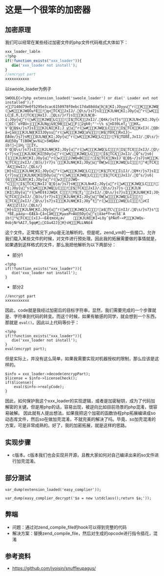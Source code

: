 # 这是一个很笨的加密器
## 加密原理
我们可以经常在某些经过加密文件的php文件代码格式大体如下：
```php
xxx_loader_lable
<?php
if(!function_exists("xxx_loader")){
   die('xxx_loader not install');
}
//encrypt part
xxxxxxxxxxx
```

以swoole_loader为例子
````
SWOOLEC <?php extension_loaded('swoole_loader') or die(' Loader ext not installed');?>7140d79e0f5295e3cac6150978f0ebc17da88dda       h                                      ‡KI;JOyyu^r(KKJWQLC!I$TCXJxIJ/.Q\s/}s7}sIKJLNIKI;JOy3m^r(wKKJWQLC!I$TCXJxIJ/.Q\s/}s7}sIKJLN‡KI;JOyzu^?(wKKJWQÔ≥ºÈ!q<TCXJxIJ/.Q\s/}s7}sIKJLNHKI;JOy{u^r(wKKJWQLC![$TΩßË‚JxIJ/.Q\s/}s7}sI¥µ≥±HKI;JOyõXt^r(wJLJWQ
LCÈ‚ﬁ‚I/TCXHxIJ..QLs/}r7}sIKJLN0-I;JOy{u^r(wKKJWQLC!I$TCXJxIJ/.Q4k/}s7}s°KJLN∞KI;JOy{u^r(wKKJWQLC!I$TCXIxIJ)(QÏ(˜oŸŒÙ«jKJLNgj&998wF|2gk0;"'~\% snD39LeT¿'HX…V¨QQ$x/}s7}sIKJLNIKI;J_yu^r(w#KJWQLC!I$TCXKxIJ(.QDs/}ã»ÇåôKJLN@KI3JOysu^r(wKKJWQa%!H$TDXRxIJ◊—ÈÆde/}s7}sMOJLN@KI;JOy{u^r(wKKJWQLC!Y$TΩßË‚JxIJ/.Q\s/}s7}sA¥µ≥±HKI;JOy{u^r(wKKJWQLC!I$TCXJxIJ/.Q\s/}s7}sIKJLNHKI;JOy{u^r(wKKJWQLC!I$TCXJxIJ/.Q\s/}s7}sIKJLN0?ÀU∏5Oy˚TíBÒWw√6ü»5WQÄm√
íb!—ïH¿'ÍY…V¨QQ\s/}s7}sIKJLNHKI;JOy{u^r(wKKJWQLC!I$TCXJxIJ/.Q\s/}s7}sIKJLNHKI;JOy”t^r(wLJWQLC!K$TCY"uIJ/.Q¥r/}s7}sIKJLNHKI;JOy{u^r(wKKJWQLCíb!a)TCXJxIJ..Q\s/}s7}sIKJLNHKI;JOy{u^r(wKKJWQ∏MC!X$TWXJxIJ/.Q£å–Çr7}s±KJLNXKI∏5Oy{u^r(wKKJWQLC!I$TCXJxIJ/.Q^s/}s6|{1KJLN†KI;JOy{u^r(wJJJWQ∞BC!I$TCXNxIJ¨QQ§~/}s7}sHKJLNêKI;JOy{u^r(wKKJWQLC!I$TCX‚yIJ/.QEs/}o7}sIKJLN∑·¥∂9JOy√x^r(w[»5WQLC!I$TCXJxIJ/.Q\s/}s7}sIKJLNJKI;KNqÎz^r(w£KJWQLC!I$TCXJxIJ/.Q\s/}s7}sK»5LNKI;JOy{u^s(wKKJWQLC!I$TCXJxIJ/.Q\s/}s7}s·KJLNiKIJOy{u^r(w¥Ë‡‡JJWQ0CC!Y$T¿'JxIJ/.Q\s/}s7}sIKJLNHKI;JOy{u^r(wIKKVYÄ\C!°%TCXJxIJ/.Q]s/}r7}s˘KJLNHKI;JOyu^ÒWw[KJWQLC!°4TCXJxIJ/.Q\s/}s7}sIKJLNHKI;JOy”t^r(wbgJWQLC!∂€Í´AXöwIJ/.QLs/}H}sIKJLNHKI;JOy{u^r(wKKJWQLC!K$TCYÍiIJ/.Q¥r/}s7}sIKJLNHKI;JOy{u^r(wKKJWQLCíb!)5TCXJxIJ..Q\s/}s7}sIKJLNHKI;JOy{u^r(wKKJWQ∏MC!x$TwXJxIJ/.Q£å–Çr7}syKJLNXKI∏5Oy{u^r(wKKJWQLC!I$TCXJxIJ/.Q^s/}s6|{ÈKJLN†KI;JOy{u^r(wJJJWQ–^C!I$TCXNxIJ¨QQ|a/}s7}sHKJLN∞KI;JOy{u^r(wKKJWQLC!I$TCX‚yIJ/.Qes/}O7}sIKJLN∑·¥∂9JOyõd^r(w[»5WQLC!I$TCXJxIJ/.Q\s/}s7}sIKJLNJKI;KNqªf^r(w£KJWQLC!I$TCXJxIJ/.Q\s/}s7}sK»5LN»
KI;JOy{u^s(wKKJWQLC!I$TCXJxIJ/.Q\s/}s7}s·KJLN	KIJOy{u^r(w¥Ë‡‡JJWQX_C!Y$T¿'JxIJ/.Q\s/}s7}sIKJLNHKI;JOy{u^r(wIKKVY»XC!°%TCXJxIJ/.Q]s/}r7}sIKJLNHKI;JOyu^ÒWwKJWQLC!	1TCXJxIJ/.Q\s/}s7}sIKJLNHKI;JOy”t^r(wJWQLC!∂€Í´AXZlIJ/.QLs/}H}sIKJLNHKI;JOy{u^r(wKKJWQLC!a$TC\ínIJ/.Q\s/}s7}s°KJLNpKI;NOyCb^r(wKKJWQ¯MC!$TC\“oIJ/.Q\s/}s7}s°KJLNKI;NOyÉb^r(wKKJWQ¯MC!∂€Í´ºßË‚µá∂µ–—ÈÆ£å–Çå»ÇåH¥µ≥±P>ÀU∏5Oy{u^ç◊‡àeªŸ+≠c5É`À
íb!°%TCX[xIJ–—ÈÆ⁄¢m¢é¿ø√	KJLNIKI=LOy˝§PÅèﬂ›«PKJWQu-0objNr%AI7,5gq#;CGu42 J}H}sHMLLNN£4
````

这个文件。正常情况下,php是无法解析的。但是呢，zend_vm的一些接口，允许我们载入某些文件的时候，对文件进行预处理。因此我的拓展需要做的事情就是，如果遇到这样格式的文件，那么我把他解析为以下两部分：
- 部分1
```
<?php
if(!function_exists("xxx_loader")){
   die('xxx_loader not install');
}
```
- 部分2
```
//encrypt part
xxxxxxxxxxx
```

因此，code就是我经过加密后的目标字符串，显然，我们需要完成的一个步骤就是、字符串到代码的转变。而这个时候，如果有敏感的同学，就会想到一个东西，那就是
```eval()```。因此以上代码等价于：
```
<?php
if(!function_exists("xxx_loader")){
   die('xxx_loader not install');
}
eval(encrypt part);
```

但是实际上，并没有这么简单，如果我需要实现对机器授权的限制，那么应该是这样的。
```
$info = xxx_loader->decode(encrypPart);
$license = $info->licenseCheck();
if($license){
    eval($info->realyCode);
}
```

因此，如何保护我这个xxx_loader的实现逻辑，或者是加密秘钥，成为了代码加解密的关键。但是用php的话，容易出现，被逆向比如目前场景的php混淆，很容易破解。
因此就有人提出想法，如果我把这个加密的函数协程php拓展编译成so动态库文件，然后so在做加壳混淆，不就完美的解决了吗。毕竟、so加壳混淆的方案，可是非常成熟的。好了，我的加密拓展，就是这样的思路。

## 实现步骤
- c版本。c版本我们也会实现并开源，且教大家如何对自己编译出来的so文件进行加壳混淆。

## 部分测试
```
var_dump(extension_loaded('easy_complier'));

var_dump(easy_complier_decrypt('$a = new \stdclass();return $a;'));
```

## 弊端
- 问题：通过对zend_compile_file的hook可以得到完整的代码
- 解决方案：替换zend_compile_file，然后对生成的opcode进行指令插花，混淆

## 参考资料
- https://github.com/jvoisin/snuffleupagus/
